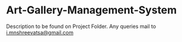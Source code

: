 # Art-Gallery-Management-System
Description to be found on Project Folder.
Any queries mail to i.mnshreevatsa@gmail.com
